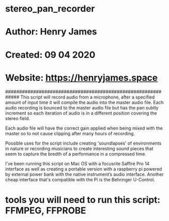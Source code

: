 # stereo_pan_recorder
# Author: Henry James
# Created: 09 04 2020
# Website: https://henryjames.space

#############################################################
This script will record audio from a microphone, after a 
specified amount of input time it will compile the audio into 
the master audio file. Each audio recording is bounced to the 
master audio file but has the pan subtly increment so each 
iteration of audio is in a different position covering the
stereo field. 

Each audio file will have the correct gain applied when 
being mixed with the master so to not cause clipping after 
many hours of recording. 

Possible uses for the script include creating 'soundlapses'
of environments in nature or recording musicians to create
interesting sound pieces that seem to capture the bredth
of a performance in a compressed time.

I've been running this script on Mac OS with a focusrite 
Saffire Pro 14 interface as well as creating a portable
version with a raspberry pi powered by external power bank
with the native instrument’s audio interface.
Another cheap interface that's compatible with the Pi is 
the Behringer U-Control.

# tools you will need to run this script: FFMPEG, FFPROBE
